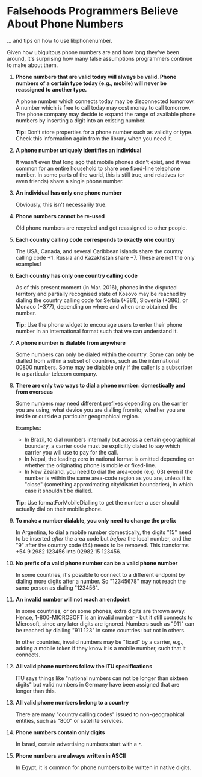 # Falsehoods Programmers Believe About Phone Numbers

... and tips on how to use libphonenumber.

Given how ubiquitous phone numbers are and how long they've been around, it's
surprising how many false assumptions programmers continue to make about them.

1.  **Phone numbers that are valid today will always be valid. Phone numbers of
    a certain type today (e.g., mobile) will never be reassigned to another
    type.**

    A phone number which connects today may be disconnected tomorrow. A number
    which is free to call today may cost money to call tomorrow. The phone
    company may decide to expand the range of available phone numbers by
    inserting a digit into an existing number.

    **Tip:** Don’t store properties for a phone number such as validity or
    type. Check this information again from the library when you need it.

1.  **A phone number uniquely identifies an individual**

    It wasn't even that long ago that mobile phones didn't exist, and it was
    common for an entire household to share one fixed-line telephone number. In
    some parts of the world, this is still true, and relatives (or even friends)
    share a single phone number.

1.  **An individual has only one phone number**

    Obviously, this isn't necessarily true.

1.  **Phone numbers cannot be re-used**

    Old phone numbers are recycled and get reassigned to other people.

1.  **Each country calling code corresponds to exactly one country**

    The USA, Canada, and several Caribbean islands share the country calling
    code +1. Russia and Kazakhstan share +7. These are not the only examples!

1.  **Each country has only one country calling code**

    As of this present moment (in Mar. 2016), phones in the disputed territory
    and partially recognised state of Kosovo may be reached by dialing the
    country calling code for Serbia (+381), Slovenia (+386), or Monaco (+377),
    depending on where and when one obtained the number.

    **Tip:** Use the phone widget to encourage users to enter their phone number
    in an international format such that we can understand it.

1.  **A phone number is dialable from anywhere**

    Some numbers can only be dialed within the country. Some can only be dialled
    from within a subset of countries, such as the international 00800 numbers.
    Some may be dialable only if the caller is a subscriber to a particular
    telecom company.

1.  **There are only two ways to dial a phone number: domestically and from
    overseas**

    Some numbers may need different prefixes depending on: the carrier you are
    using; what device you are dialling from/to; whether you are inside or
    outside a particular geographical region.

    Examples:
    *   In Brazil, to dial numbers internally but across a certain geographical
        boundary, a carrier code must be explicitly dialed to say which carrier
        you will use to pay for the call.
    *   In Nepal, the leading zero in national format is omitted depending on
        whether the originating phone is mobile or fixed-line.
    *   In New Zealand, you need to dial the area-code (e.g. 03) even if the
        number is within the same area-code region as you are, unless it is
        "close" (something approximating city/district boundaries), in which
        case it shouldn’t be dialled.

    **Tip:** Use formatForMobileDialling to get the number a user should
    actually dial on their mobile phone.

1.  **To make a number dialable, you only need to change the prefix**

    In Argentina, to dial a mobile number domestically, the digits "15" need to
    be inserted *after* the area code but *before* the local number, and the "9"
    after the country code (54) needs to be removed. This transforms +54 9 2982
    123456 into 02982 15 123456.

1.  **No prefix of a valid phone number can be a valid phone number**

    In some countries, it's possible to connect to a different endpoint by
    dialing more digits after a number. So "12345678" may not reach the same
    person as dialing "123456".

1.  **An invalid number will not reach an endpoint**

    In some countries, or on some phones, extra digits are thrown away. Hence,
    1-800-MICROSOFT is an invalid number - but it still connects to Microsoft,
    since any later digits are ignored. Numbers such as "911" can be reached by
    dialling "911 123" in some countries: but not in others.

    In other countries, invalid numbers may be "fixed" by a carrier, e.g.,
    adding a mobile token if they know it is a mobile number, such that it
    connects.

1.  **All valid phone numbers follow the ITU specifications**

    ITU says things like "national numbers can not be longer than sixteen
    digits" but valid numbers in Germany have been assigned that are longer than
    this.

1.  **All valid phone numbers belong to a country**

    There are many "country calling codes" issued to non-geographical entities,
    such as "800" or satellite services.

1.  **Phone numbers contain only digits**

    In Israel, certain advertising numbers start with a `*`.

1.  **Phone numbers are always written in ASCII**

    In Egypt, it is common for phone numbers to be written in native digits.

